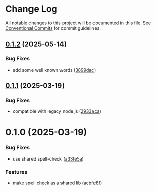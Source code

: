 # Change Log

All notable changes to this project will be documented in this file.
See [Conventional Commits](https://conventionalcommits.org) for commit guidelines.

## [0.1.2](https://github.com/easyops-cn/next-advanced-bricks/compare/@next-shared/spell-check@0.1.1...@next-shared/spell-check@0.1.2) (2025-05-14)


### Bug Fixes

* add some well known words ([3899dac](https://github.com/easyops-cn/next-advanced-bricks/commit/3899dac59f7dc8d7ef3ebdd55dbdb3b733281f5f))





## [0.1.1](https://github.com/easyops-cn/next-advanced-bricks/compare/@next-shared/spell-check@0.1.0...@next-shared/spell-check@0.1.1) (2025-03-19)


### Bug Fixes

* compatible with legacy node.js ([2933aca](https://github.com/easyops-cn/next-advanced-bricks/commit/2933acae5bd8a47a72a118ae2307d70f41f3abde))





# 0.1.0 (2025-03-19)


### Bug Fixes

* use shared spell-check ([a33fe5a](https://github.com/easyops-cn/next-advanced-bricks/commit/a33fe5aedbbc970c2d289aad0bf773b1c7889851))


### Features

* make spell check as a shared lib ([acbfe8f](https://github.com/easyops-cn/next-advanced-bricks/commit/acbfe8f1c5b5e79dc86ba702a3ac53c74c41c761))
